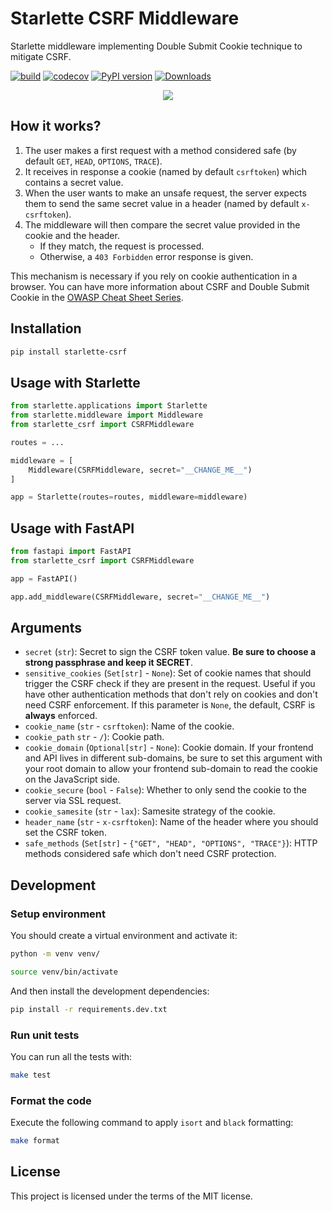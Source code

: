 # Starlette CSRF Middleware

Starlette middleware implementing Double Submit Cookie technique to mitigate CSRF.

[![build](https://github.com/frankie567/starlette-csrf/workflows/Build/badge.svg)](https://github.com/frankie567/starlette-csrf/actions)
[![codecov](https://codecov.io/gh/frankie567/starlette-csrf/branch/main/graph/badge.svg?token=fL49kIvrj6)](https://codecov.io/gh/frankie567/starlette-csrf)
[![PyPI version](https://badge.fury.io/py/starlette-csrf.svg)](https://badge.fury.io/py/starlette-csrf)
[![Downloads](https://pepy.tech/badge/starlette-csrf)](https://pepy.tech/project/starlette-csrf)

<p align="center">
    <a href="https://www.buymeacoffee.com/frankie567"><img src="https://img.buymeacoffee.com/button-api/?text=Buy me a coffee&emoji=&slug=frankie567&button_colour=FF5F5F&font_colour=ffffff&font_family=Lato&outline_colour=000000&coffee_colour=FFDD00"></a>
</p>

## How it works?

1. The user makes a first request with a method considered safe (by default `GET`, `HEAD`, `OPTIONS`, `TRACE`).
2. It receives in response a cookie (named by default `csrftoken`) which contains a secret value.
3. When the user wants to make an unsafe request, the server expects them to send the same secret value in a header (named by default `x-csrftoken`).
4. The middleware will then compare the secret value provided in the cookie and the header.
   * If they match, the request is processed.
   * Otherwise, a `403 Forbidden` error response is given.

This mechanism is necessary if you rely on cookie authentication in a browser. You can have more information about CSRF and Double Submit Cookie in the [OWASP Cheat Sheet Series](https://cheatsheetseries.owasp.org/cheatsheets/Cross-Site_Request_Forgery_Prevention_Cheat_Sheet.html).

## Installation

```bash
pip install starlette-csrf
```

## Usage with Starlette

```py
from starlette.applications import Starlette
from starlette.middleware import Middleware
from starlette_csrf import CSRFMiddleware

routes = ...

middleware = [
    Middleware(CSRFMiddleware, secret="__CHANGE_ME__")
]

app = Starlette(routes=routes, middleware=middleware)
```

## Usage with FastAPI

```py
from fastapi import FastAPI
from starlette_csrf import CSRFMiddleware

app = FastAPI()

app.add_middleware(CSRFMiddleware, secret="__CHANGE_ME__")
```

## Arguments

* `secret` (`str`): Secret to sign the CSRF token value. **Be sure to choose a strong passphrase and keep it SECRET**.
* `sensitive_cookies` (`Set[str]` - `None`): Set of cookie names that should trigger the CSRF check if they are present in the request. Useful if you have other authentication methods that don't rely on cookies and don't need CSRF enforcement. If this parameter is `None`, the default, CSRF is **always** enforced.
* `cookie_name` (`str` - `csrftoken`): Name of the cookie.
* `cookie_path` `str` - `/`): Cookie path.
* `cookie_domain` (`Optional[str]` - `None`): Cookie domain. If your frontend and API lives in different sub-domains, be sure to set this argument with your root domain to allow your frontend sub-domain to read the cookie on the JavaScript side.
* `cookie_secure` (`bool` - `False`): Whether to only send the cookie to the server via SSL request.
* `cookie_samesite` (`str` - `lax`): Samesite strategy of the cookie.
* `header_name` (`str` - `x-csrftoken`): Name of the header where you should set the CSRF token.
* `safe_methods` (`Set[str]` - `{"GET", "HEAD", "OPTIONS", "TRACE"}`): HTTP methods considered safe which don't need CSRF protection.

## Development

### Setup environment

You should create a virtual environment and activate it:

```bash
python -m venv venv/
```

```bash
source venv/bin/activate
```

And then install the development dependencies:

```bash
pip install -r requirements.dev.txt
```

### Run unit tests

You can run all the tests with:

```bash
make test
```

### Format the code

Execute the following command to apply `isort` and `black` formatting:

```bash
make format
```

## License

This project is licensed under the terms of the MIT license.

